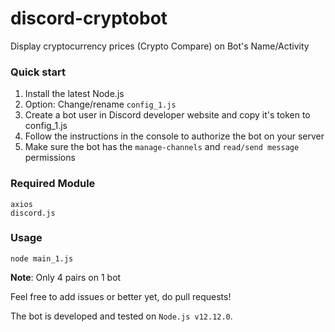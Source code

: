 # discord-cryptobot

Display cryptocurrency prices (Crypto Compare) on Bot's Name/Activity

### Quick start

1. Install the latest Node.js
2. Option: Change/rename `config_1.js`
3. Create a bot user in Discord developer website and copy it's token to config_1.js
4. Follow the instructions in the console to authorize the bot on your server
5. Make sure the bot has the `manage-channels` and `read/send message` permissions

### Required Module
```
axios
discord.js
```

### Usage
```
node main_1.js
```
**Note**: Only 4 pairs on 1 bot

Feel free to add issues or better yet, do pull requests!

The bot is developed and tested on `Node.js v12.12.0`. 
